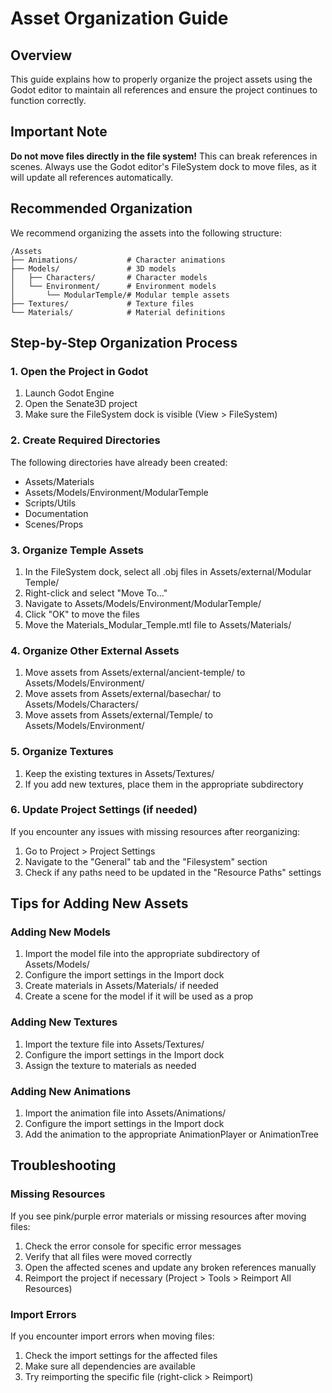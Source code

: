 # Asset Organization Guide

## Overview

This guide explains how to properly organize the project assets using the Godot editor to maintain all references and ensure the project continues to function correctly.

## Important Note

**Do not move files directly in the file system!** This can break references in scenes. Always use the Godot editor's FileSystem dock to move files, as it will update all references automatically.

## Recommended Organization

We recommend organizing the assets into the following structure:

```
/Assets
├── Animations/           # Character animations
├── Models/               # 3D models
│   ├── Characters/       # Character models
│   └── Environment/      # Environment models
│       └── ModularTemple/# Modular temple assets
├── Textures/             # Texture files
└── Materials/            # Material definitions
```

## Step-by-Step Organization Process

### 1. Open the Project in Godot

1. Launch Godot Engine
2. Open the Senate3D project
3. Make sure the FileSystem dock is visible (View > FileSystem)

### 2. Create Required Directories

The following directories have already been created:
- Assets/Materials
- Assets/Models/Environment/ModularTemple
- Scripts/Utils
- Documentation
- Scenes/Props

### 3. Organize Temple Assets

1. In the FileSystem dock, select all .obj files in Assets/external/Modular Temple/
2. Right-click and select "Move To..."
3. Navigate to Assets/Models/Environment/ModularTemple/
4. Click "OK" to move the files
5. Move the Materials_Modular_Temple.mtl file to Assets/Materials/

### 4. Organize Other External Assets

1. Move assets from Assets/external/ancient-temple/ to Assets/Models/Environment/
2. Move assets from Assets/external/basechar/ to Assets/Models/Characters/
3. Move assets from Assets/external/Temple/ to Assets/Models/Environment/

### 5. Organize Textures

1. Keep the existing textures in Assets/Textures/
2. If you add new textures, place them in the appropriate subdirectory

### 6. Update Project Settings (if needed)

If you encounter any issues with missing resources after reorganizing:

1. Go to Project > Project Settings
2. Navigate to the "General" tab and the "Filesystem" section
3. Check if any paths need to be updated in the "Resource Paths" settings

## Tips for Adding New Assets

### Adding New Models

1. Import the model file into the appropriate subdirectory of Assets/Models/
2. Configure the import settings in the Import dock
3. Create materials in Assets/Materials/ if needed
4. Create a scene for the model if it will be used as a prop

### Adding New Textures

1. Import the texture file into Assets/Textures/
2. Configure the import settings in the Import dock
3. Assign the texture to materials as needed

### Adding New Animations

1. Import the animation file into Assets/Animations/
2. Configure the import settings in the Import dock
3. Add the animation to the appropriate AnimationPlayer or AnimationTree

## Troubleshooting

### Missing Resources

If you see pink/purple error materials or missing resources after moving files:

1. Check the error console for specific error messages
2. Verify that all files were moved correctly
3. Open the affected scenes and update any broken references manually
4. Reimport the project if necessary (Project > Tools > Reimport All Resources)

### Import Errors

If you encounter import errors when moving files:

1. Check the import settings for the affected files
2. Make sure all dependencies are available
3. Try reimporting the specific file (right-click > Reimport)